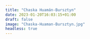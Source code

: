 ```yaml
---
title: "Chaska Huamán-Bursztyn"
date: 2023-01-20T16:03:15+01:00
draft: false
image: "Chaska-Huaman-Bursztyn.jpg"
headless: true
---
```


